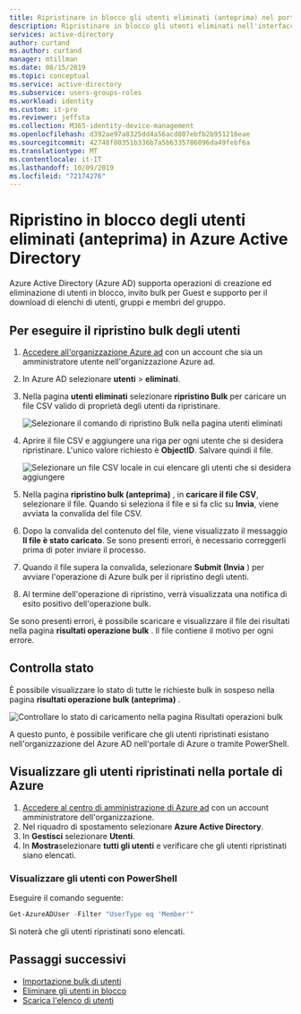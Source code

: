 ```yaml
---
title: Ripristinare in blocco gli utenti eliminati (anteprima) nel portale di Azure Active Directory | Microsoft Docs
description: Ripristinare in blocco gli utenti eliminati nell'interfaccia di amministrazione di Azure AD in Azure Active Directory
services: active-directory
author: curtand
ms.author: curtand
manager: mtillman
ms.date: 08/15/2019
ms.topic: conceptual
ms.service: active-directory
ms.subservice: users-groups-roles
ms.workload: identity
ms.custom: it-pro
ms.reviewer: jeffsta
ms.collection: M365-identity-device-management
ms.openlocfilehash: d392ae97a8325dd4a56acd807ebfb2b951216eae
ms.sourcegitcommit: 42748f80351b336b7a5b6335786096da49febf6a
ms.translationtype: MT
ms.contentlocale: it-IT
ms.lasthandoff: 10/09/2019
ms.locfileid: "72174276"
---
```

# <a name="bulk-restore-deleted-users-preview-in-azure-active-directory"></a>Ripristino in blocco degli utenti eliminati (anteprima) in Azure Active Directory

Azure Active Directory (Azure AD) supporta operazioni di creazione ed eliminazione di utenti in blocco, invito bulk per Guest e supporto per il download di elenchi di utenti, gruppi e membri del gruppo.

## <a name="to-bulk-restore-users"></a>Per eseguire il ripristino bulk degli utenti

1. [Accedere all'organizzazione Azure ad](https://aad.portal.azure.com) con un account che sia un amministratore utente nell'organizzazione Azure ad.
1. In Azure AD selezionare **utenti** > **eliminati**.
1. Nella pagina **utenti eliminati** selezionare **ripristino Bulk** per caricare un file CSV valido di proprietà degli utenti da ripristinare.

   ![Selezionare il comando di ripristino Bulk nella pagina utenti eliminati](./media/users-bulk-restore/bulk-restore.png)

1. Aprire il file CSV e aggiungere una riga per ogni utente che si desidera ripristinare. L'unico valore richiesto è **ObjectID**. Salvare quindi il file.

   ![Selezionare un file CSV locale in cui elencare gli utenti che si desidera aggiungere](./media/users-bulk-restore/upload-button.png)

1. Nella pagina **ripristino bulk (anteprima)** , in **caricare il file CSV**, selezionare il file. Quando si seleziona il file e si fa clic su **Invia**, viene avviata la convalida del file CSV.
1. Dopo la convalida del contenuto del file, viene visualizzato il messaggio **Il file è stato caricato**. Se sono presenti errori, è necessario correggerli prima di poter inviare il processo.
1. Quando il file supera la convalida, selezionare **Submit (Invia** ) per avviare l'operazione di Azure bulk per il ripristino degli utenti.
1. Al termine dell'operazione di ripristino, verrà visualizzata una notifica di esito positivo dell'operazione bulk.

Se sono presenti errori, è possibile scaricare e visualizzare il file dei risultati nella pagina **risultati operazione bulk** . Il file contiene il motivo per ogni errore.

## <a name="check-status"></a>Controlla stato

È possibile visualizzare lo stato di tutte le richieste bulk in sospeso nella pagina **risultati operazione bulk (anteprima)** .

   ![Controllare lo stato di caricamento nella pagina Risultati operazioni bulk](./media/users-bulk-restore/bulk-center.png)

A questo punto, è possibile verificare che gli utenti ripristinati esistano nell'organizzazione del Azure AD nell'portale di Azure o tramite PowerShell.

## <a name="view-restored-users-in-the-azure-portal"></a>Visualizzare gli utenti ripristinati nella portale di Azure

1. [Accedere al centro di amministrazione di Azure ad](https://aad.portal.azure.com) con un account amministratore dell'organizzazione.
1. Nel riquadro di spostamento selezionare **Azure Active Directory**.
1. In **Gestisci** selezionare **Utenti**.
1. In **Mostra**selezionare **tutti gli utenti** e verificare che gli utenti ripristinati siano elencati.

### <a name="view-users-with-powershell"></a>Visualizzare gli utenti con PowerShell

Eseguire il comando seguente:

``` PowerShell
Get-AzureADUser -Filter "UserType eq 'Member'"
```

Si noterà che gli utenti ripristinati sono elencati.

## <a name="next-steps"></a>Passaggi successivi

- [Importazione bulk di utenti](users-bulk-add.md)
- [Eliminare gli utenti in blocco](users-bulk-delete.md)
- [Scarica l'elenco di utenti](users-bulk-download.md)
